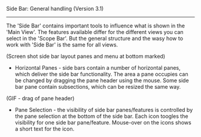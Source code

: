 Side Bar: General handling (Version 3.1)
***

The 'Side Bar' contains important tools to influence what is shown in the 'Main View'. The features available differ for the different views you can select in the 'Scope Bar'. But the general structure and the wasy how to work with 'Side Bar' is the same for all views.

(Screen shot  side bar layout panes and menu at bottom marked)


* Horizontal Panes - side bars contain a number of horizontal panes, which deliver the side bar functionality. The area a pane occupies can be changed by dragging the pane header using the mouse. Some side bar pane contain subsections, which can be resized the same way.

(GIF - drag of pane header)

* Pane Selection - the visibility of side bar panes/features is controlled by the pane selection at the bottom of the side bar. Each icon toogles the visibility for one side bar pane/feature. Mouse-over on the icons shows a short text for the icon.

